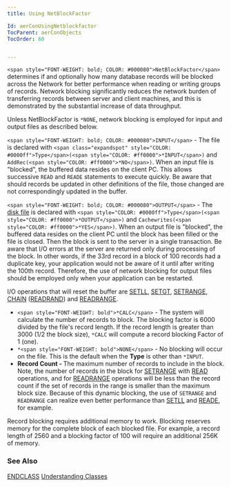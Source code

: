```yaml
---
title: Using NetBlockFactor

Id: aerConUsingNetblockfactor
TocParent: aerConObjects
TocOrder: 60


---
```


```<span style="FONT-WEIGHT: bold; COLOR: #000080">NetBlockFactor</span>``` determines if and optionally how many database records will be blocked across the Network for better performance when reading or writing groups of records. Network blocking significantly reduces the network burden of transferring records between server and client machines, and this is demonstrated by the substantial increase of data throughput. 

Unless NetBlockFactor is ```*NONE```, network blocking is employed for input and output files as described below. 

```<span style="FONT-WEIGHT: bold; COLOR: #000080">INPUT</span>``` - The file is declared with ```<span class="expandspot" style="COLOR: #0000ff">Type</span>(<span style="COLOR: #ff0000">*INPUT</span>)``` and ```AddRec(<span style="COLOR: #ff0000">*NO</span>)```. When an input file is "blocked", the buffered data resides on the client PC. This allows successive ```READ``` and ```READE``` statements to execute quickly. Be aware that should records be updated in other definitions of the file, those changed are not correspondingly updated in the buffer. 

```<span style="FONT-WEIGHT: bold; COLOR: #000080">OUTPUT</span>``` - The [disk file](DCLDISKFILE.html) is declared with ```<span style="COLOR: #0000ff">Type</span>(<span style="COLOR: #ff0000">*OUTPUT</span>)``` and ```Cachewrites(<span style="COLOR: #ff0000">*YES</span>)```. When an output file is "blocked", the buffered data resides on the client PC until the block has been filled or the file is closed. Then the block is sent to the server in a single transaction. Be aware that I/O errors at the server are returned only during processing of the block. In other words, if the 33rd record in a block of 100 records had a duplicate key, your application would not be aware of it until after writing the 100th record. Therefore, the use of network blocking for output files should be employed only when your application can be restarted. 

I/O operations that will reset the buffer are [SETLL](SETLL.html), [SETGT](SETGT.html), [SETRANGE](SETRANGE.html), [CHAIN](CHAIN.html) ([READRAND](READRAND.html))  and [READRANGE](READRANGE.html). 

- ```<span style="FONT-WEIGHT: bold">*CALC</span>``` - The system will calculate the number of records to block. The blocking factor is 6000 divided by the file's record length. If the record length is greater than 3000 (1/2 the block size), ```*CALC``` will compute a record blocking Factor of 1 (one).
- ```*<span style="FONT-WEIGHT: bold">NONE</span>``` - No blocking will occur on the file. This is the default when the <span style="FONT-WEIGHT: bold">Type</span> is other than ```*INPUT```.
- <span style="FONT-WEIGHT: bold"> Record Count - </span> The maximum number of records to include in the block. Note, the number of records in the block for [SETRANGE](SETRANGE.html) with [READ](READ.html) operations, and for [READRANGE](READRANGE.html) operations will be less than the record count if the set of records in the range is smaller than the maximum block size. Because of this dynamic blocking, the use of ```SETRANGE``` and ```READRANGE``` can realize even better performance than [SETLL](SETLL.html) and [READE](READE.html), for example.

Record blocking requires additional memory to work. Blocking reserves memory for the complete block of each blocked file. For example, a record length of 2560 and a blocking factor of 100 will require an additional 256K of memory. 

### See Also
[ENDCLASS](ENDCLASS.html)
[Understanding Classes](aerTourClassesBlueprintsforObjects.html) 
